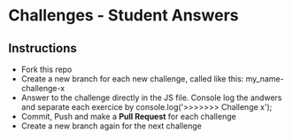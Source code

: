 # Challenges - Student Answers

## Instructions

* Fork this repo
* Create a new branch for each new challenge, called like this: my_name-challenge-x
* Answer to the challenge directly in the JS file. Console log the andwers and separate each exercice by console.log('>>>>>>> Challenge x');
* Commit, Push and make a **Pull Request** for each challenge
* Create a new branch again for the next challenge

